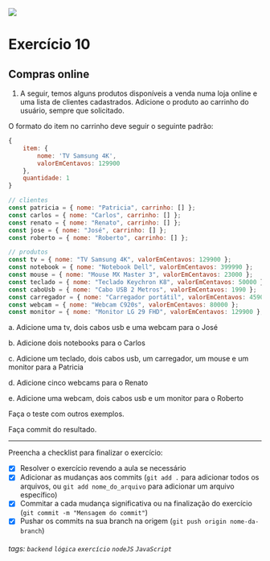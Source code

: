 ![](https://i.imgur.com/xG74tOh.png)

# Exercício 10

## Compras online

1. A seguir, temos alguns produtos disponíveis a venda numa loja online e uma lista de clientes cadastrados. Adicione o produto ao carrinho do usuário, sempre que solicitado.

O formato do item no carrinho deve seguir o seguinte padrão:

```javascript
{
    item: {
        nome: 'TV Samsung 4K',
        valorEmCentavos: 129900
    },
    quantidade: 1
}
```

```javascript
// clientes
const patricia = { nome: "Patricia", carrinho: [] };
const carlos = { nome: "Carlos", carrinho: [] };
const renato = { nome: "Renato", carrinho: [] };
const jose = { nome: "José", carrinho: [] };
const roberto = { nome: "Roberto", carrinho: [] };

// produtos
const tv = { nome: "TV Samsung 4K", valorEmCentavos: 129900 };
const notebook = { nome: "Notebook Dell", valorEmCentavos: 399990 };
const mouse = { nome: "Mouse MX Master 3", valorEmCentavos: 23000 };
const teclado = { nome: "Teclado Keychron K8", valorEmCentavos: 50000 };
const caboUsb = { nome: "Cabo USB 2 Metros", valorEmCentavos: 1990 };
const carregador = { nome: "Carregador portátil", valorEmCentavos: 4590 };
const webcam = { nome: "Webcam C920s", valorEmCentavos: 80000 };
const monitor = { nome: "Monitor LG 29 FHD", valorEmCentavos: 129900 };
```

a. Adicione uma tv, dois cabos usb e uma webcam para o José

b. Adicione dois notebooks para o Carlos

c. Adicione um teclado, dois cabos usb, um carregador, um mouse e um monitor para a Patricia

d. Adicione cinco webcams para o Renato

e. Adicione uma webcam, dois cabos usb e um monitor para o Roberto

Faça o teste com outros exemplos.

Faça commit do resultado.

---

Preencha a checklist para finalizar o exercício:

-   [x] Resolver o exercício revendo a aula se necessário
-   [x] Adicionar as mudanças aos commits (`git add .` para adicionar todos os arquivos, ou `git add nome_do_arquivo` para adicionar um arquivo específico)
-   [x] Commitar a cada mudança significativa ou na finalização do exercício (`git commit -m "Mensagem do commit"`)
-   [x] Pushar os commits na sua branch na origem (`git push origin nome-da-branch`)

###### tags: `backend` `lógica` `exercício` `nodeJS` `JavaScript`
